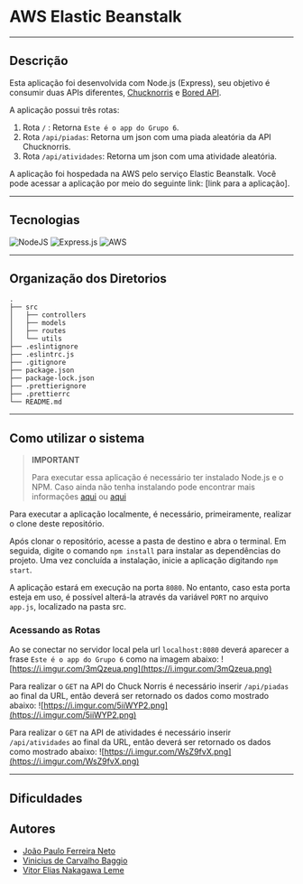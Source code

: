 # AWS Elastic Beanstalk

---

## Descrição

Esta aplicação foi desenvolvida com Node.js (Express), seu objetivo é consumir duas APIs diferentes, [Chucknorris](https://api.chucknorris.io/) e [Bored API](https://www.boredapi.com/).  

A aplicação possui três rotas:

1. Rota `/` : Retorna `Este é o app do Grupo 6`.
2. Rota `/api/piadas`: Retorna um json com uma piada aleatória da API Chucknorris.
3. Rota `/api/atividades`: Retorna um json com uma atividade aleatória.

A aplicação foi hospedada na AWS pelo serviço Elastic Beanstalk. Você pode acessar a aplicação por meio do seguinte link: [link para a aplicação].

---

## Tecnologias

![NodeJS](https://img.shields.io/badge/node.js-6DA55F?style=for-the-badge&logo=node.js&logoColor=white)
![Express.js](https://img.shields.io/badge/express.js-%23404d59.svg?style=for-the-badge&logo=express&logoColor=%2361DAFB)
![AWS](https://img.shields.io/badge/AWS-%23FF9900.svg?style=for-the-badge&logo=amazon-aws&logoColor=white)

---

## Organização dos Diretorios

```shell
.
├── src
│   ├── controllers
│   ├── models
│   ├── routes
│   └── utils
├── .eslintignore
├── .eslintrc.js
├── .gitignore
├── package.json
├── package-lock.json
├── .prettierignore
├── .prettierrc
└── README.md
```

---

## Como utilizar o sistema

>**IMPORTANT**
>
>Para executar essa aplicação é necessário ter instalado Node.js e o NPM. Caso ainda não tenha instalando pode encontrar mais informações [aqui](https://nodejs.org/en/learn/getting-started/how-to-install-nodejs) ou [aqui](https://docs.npmjs.com/cli/v10/configuring-npm/install)

Para executar a aplicação localmente, é necessário, primeiramente, realizar o clone deste repositório.

 Após clonar o repositório, acesse a pasta de destino e abra o terminal. Em seguida, digite o comando `npm install` para instalar as dependências do projeto. Uma vez concluída a instalação, inicie a aplicação digitando `npm start`.

A aplicação estará em execução na porta `8080`. No entanto, caso esta porta esteja em uso, é possível alterá-la através da variável `PORT` no arquivo `app.js`, localizado na pasta src.

### Acessando as Rotas

Ao se conectar no servidor local pela url `localhost:8080` deverá aparecer a frase ` Este é o app do Grupo 6 ` como na imagem abaixo:
![https://i.imgur.com/3mQzeua.png](https://i.imgur.com/3mQzeua.png)

Para realizar o `GET` na API do Chuck Norris é necessário inserir `/api/piadas` ao final da URL, então deverá ser retornado os dados como mostrado abaixo:
![https://i.imgur.com/5iiWYP2.png](https://i.imgur.com/5iiWYP2.png)

Para realizar o `GET` na API de atividades é necessário inserir `/api/atividades` ao final da URL, então deverá ser retornado os dados como mostrado abaixo:
![https://i.imgur.com/WsZ9fvX.png](https://i.imgur.com/WsZ9fvX.png)

---

## Dificuldades

## Autores

- [João Paulo Ferreira Neto](https://github.com/JoaoPauloFerreiraN)
- [Vinicius de Carvalho Baggio](https://github.com/vinicius-compass)
- [Vitor Elias Nakagawa Leme](https://github.com/VitorNakagawa)

